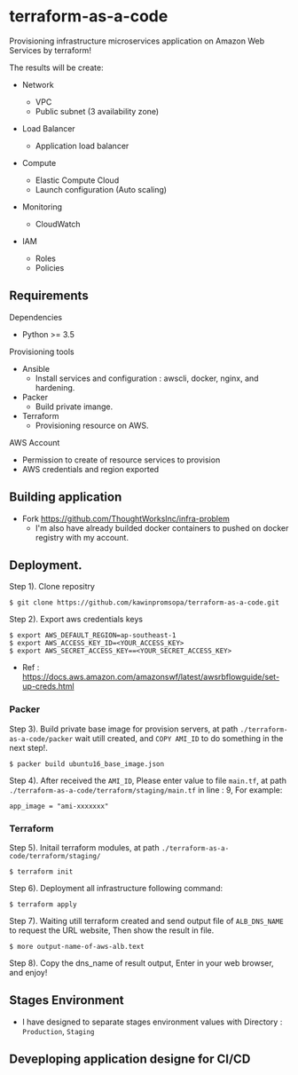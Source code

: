# terraform-as-a-code

Provisioning infrastructure microservices application on Amazon Web Services by terraform!

The results will be create:

* Network
    - VPC
    - Public subnet (3 availability zone)
  
* Load Balancer
    - Application load balancer

* Compute
    - Elastic Compute Cloud
    - Launch configuration (Auto scaling)

* Monitoring
    - CloudWatch

* IAM
    - Roles
    - Policies


## Requirements

Dependencies

* Python >= 3.5

Provisioning tools

* Ansible
  - Install services and configuration : awscli, docker, nginx, and hardening.
* Packer
  - Build private imange.
* Terraform
  - Provisioning resource on AWS.

AWS Account

* Permission to create of resource services to provision
* AWS credentials and region exported


## Building application

* Fork https://github.com/ThoughtWorksInc/infra-problem
  - I'm also have already builded docker containers to pushed on docker registry with my account.

## Deployment.

Step 1). Clone repositry

```
$ git clone https://github.com/kawinpromsopa/terraform-as-a-code.git
```

Step 2). Export aws credentials keys

```
$ export AWS_DEFAULT_REGION=ap-southeast-1
$ export AWS_ACCESS_KEY_ID=<YOUR_ACCESS_KEY>
$ export AWS_SECRET_ACCESS_KEY==<YOUR_SECRET_ACCESS_KEY>
```

* Ref : https://docs.aws.amazon.com/amazonswf/latest/awsrbflowguide/set-up-creds.html

### Packer

Step 3). Build private base image for provision servers, at path `./terraform-as-a-code/packer` wait utill created, and `COPY AMI_ID` to do something in the next step!.

```
$ packer build ubuntu16_base_image.json
```

Step 4). After received the `AMI_ID`, Please enter value to file `main.tf`, at path `./terraform-as-a-code/terraform/staging/main.tf` in line : 9, For example:

```
app_image = "ami-xxxxxxx"
```

### Terraform

Step 5). Initail terraform modules, at path `./terraform-as-a-code/terraform/staging/`

```
$ terraform init
```

Step 6). Deployment all infrastructure following command:

```
$ terraform apply
```

Step 7). Waiting utill terraform created and send output file of `ALB_DNS_NAME` to request the URL website, Then show the result in file.

```
$ more output-name-of-aws-alb.text
```

Step 8). Copy the dns_name of result output, Enter in your web browser, and enjoy!

## Stages Environment

* I have designed to separate stages environment values with Directory : `Production`, `Staging`

## Deveploping application designe for CI/CD
